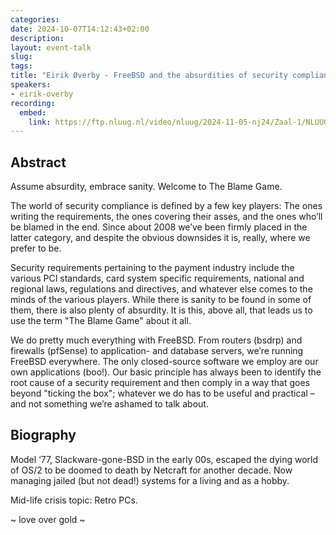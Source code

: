 ```yaml
---
categories:
date: 2024-10-07T14:12:43+02:00
description:
layout: event-talk
slug:
tags:
title: "Eirik Øverby - FreeBSD and the absurdities of security compliance"
speakers:
- eirik-overby
recording:
  embed:
    link: https://ftp.nluug.nl/video/nluug/2024-11-05-nj24/Zaal-1/NLUUG-NJ24-Eirik%c3%98verby-FreeBSDAndTheAbsurditiesOfSecurityCompliance.mp4
---
```


## Abstract

Assume absurdity, embrace sanity. Welcome to The Blame Game.

The world of security compliance is defined by a few key players: The ones writing the requirements, the ones covering their asses, and the ones who’ll be blamed in the end. Since about 2008 we’ve been firmly placed in the latter category, and despite the obvious downsides it is, really, where we prefer to be.

Security requirements pertaining to the payment industry include the various PCI standards, card system specific requirements, national and regional laws, regulations and directives, and whatever else comes to the minds of the various players. While there is sanity to be found in some of them, there is also plenty of absurdity. It is this, above all, that leads us to use the term "The Blame Game" about it all.

We do pretty much everything with FreeBSD. From routers (bsdrp) and firewalls (pfSense) to application- and database servers, we’re running FreeBSD everywhere. The only closed-source software we employ are our own applications (boo!). Our basic principle has always been to identify the root cause of a security requirement and then comply in a way that goes beyond "ticking the box"; whatever we do has to be useful and practical – and not something we’re ashamed to talk about.

## Biography

Model ‘77, Slackware-gone-BSD in the early 00s, escaped the dying world of OS/2 to be doomed to death by Netcraft for another decade. Now managing jailed (but not dead!) systems for a living and as a hobby.

Mid-life crisis topic: Retro PCs.

~ love over gold ~
